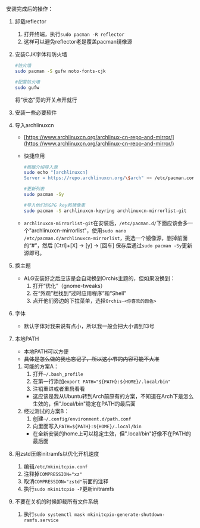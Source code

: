 安装完成后的操作：

1. 卸载reflector
    1. 打开终端，执行`sudo pacman -R reflector`
    2. 这样可以避免reflector老是覆盖pacman镜像源

2. 安装CJK字体和防火墙
    ```Bash
    #防火墙
    sudo pacman -S gufw noto-fonts-cjk

    #配置防火墙
    sudo gufw
    ```
    将“状态”旁的开关点开就行

3. 安装一些必要软件

4. 导入archlinuxcn
    * [https://www.archlinuxcn.org/archlinux-cn-repo-and-mirror/](https://www.archlinuxcn.org/archlinux-cn-repo-and-mirror/)

    * 快捷应用
        ```Bash
        #根据介绍导入源
        sudo echo "[archlinuxcn]
        Server = https://repo.archlinuxcn.org/\$arch" >> /etc/pacman.conf

        #更新列表
        sudo pacman -Sy

        #导入他们的GPG key和镜像表
        sudo pacman -S archlinuxcn-keyring archlinuxcn-mirrorlist-git
        ```

    * `archlinuxcn-mirrorlist-git`在安装后，`/etc/pacman.d/`下面应该会多一个"archlinuxcn-mirrorlist"，使用`sudo nano /etc/pacman.d/archlinuxcn-mirrorlist`，挑选一个镜像源，删掉前面的“#”，然后 [Ctrl]+[X] -> [y] -> [回车] 保存后通过`sudo pacman -Sy`更新源即可。
5. 换主题
    * ALG安装好之后应该是会自动换到Orchis主题的，但如果没换到：
        1. 打开“优化”（gnome-tweaks）
        2. 在“外观”栏找到“过时应用程序”和“Shell”
        3. 点开他们旁边的下拉菜单，选择`Orchis-<你喜欢的颜色>`
6. 字体
    * 默认字体对我来说有点小，所以我一般会把大小调到13号
7. 本地PATH
    * 本地PATH可以方便
    * ~~具体是怎么做的我也忘记了，所以这小节的内容可能不大准~~
    1. 可能的方案A：
        1. 打开`~/.bash_profile`
        2. 在第一行添加`export PATH="${PATH}:${HOME}/.local/bin"`
        3. 注销重进或者重启看看
        * 这应该是我从Ubuntu转到Arch前原有的方案，不知道在Arch下是怎么生效的，但".local/bin"稳定在PATH的最后面
    2. 经过测试的方案B：
        1. 创建`~/.config/environment.d/path.conf`
        2. 向里面写入`PATH=${PATH}:${HOME}/.local/bin`
        * 在全新安装的home上可以稳定生效，但".local/bin"好像不在PATH的最后面
8. 用zstd压缩initramfs以优化开机速度
    1. 编辑`/etc/mkinitcpio.conf`
    2. 注释掉`COMPRESSION="xz"`
    3. 取消`COMPRESSION="zstd"`前面的注释
    4. 执行`sudo mkinitcpio -P`更新initramfs
9. 不要在关机的时候卸载所有文件系统
    1. 执行`sudo systemctl mask mkinitcpio-generate-shutdown-ramfs.service`

